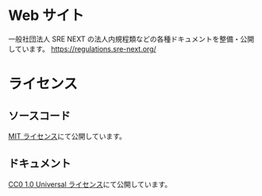 # Web サイト

一般社団法人 SRE NEXT の法人内規程類などの各種ドキュメントを整備・公開しています。
https://regulations.sre-next.org/

# ライセンス

## ソースコード

[MIT ライセンス](https://github.com/sre-next/corporate-regulations/blob/main/LICENSE)にて公開しています。

## ドキュメント

[CC0 1.0 Universal ライセンス](https://github.com/sre-next/corporate-regulations/blob/main/LICENSE-docs)にて公開しています。
